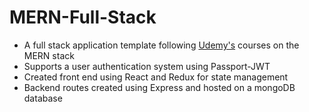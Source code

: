 # MERN-Full-Stack

- A full stack application template following [Udemy's](https://www.google.com) courses on the MERN stack
- Supports a user authentication system using Passport-JWT
- Created front end using React and Redux for state management
- Backend routes created using Express and hosted on a mongoDB database
